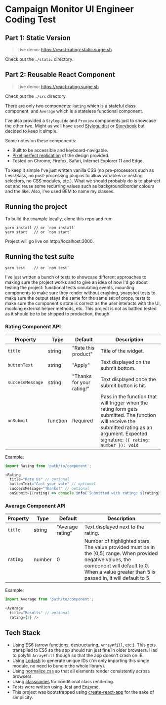 # Campaign Monitor UI Engineer Coding Test

## Part 1: Static Version

> Live demo: https://react-rating-static.surge.sh

Check out the `./static` directory.

## Part 2: Reusable React Component

> Live demo: https://react-rating.surge.sh

Check out the `./src` directory.

There are only two components: `Rating` which is a stateful class component, and `Average` which is a stateless functional component.

I've also provided a `Styleguide` and `Preview` components just to showcase the other two. Might as well have used [Styleguidist](https://github.com/styleguidist/react-styleguidist) or [Storybook](https://github.com/storybooks/storybook) but decided to keep it simple.

Some notes on these components:

* Built to be accessible and keyboard-navigable.
* [Pixel perfect replication](https://i.imgur.com/NmoNOLx.png) of the design provided.
* Tested on Chrome, Firefox, Safari, Internet Explorer 11 and Edge.

To keep it simple I've just written vanilla CSS (no pre-processors such as Less/Sass, no post-processing plugins to allow variables or nesting selectors, no CSS modules, etc.). What we should probably do is to abstract out and reuse some recurring values such as background/border colours and the like. Also, I've used BEM to name my classes.

## Running the project

To build the example locally, clone this repo and run:

```
yarn install // or `npm install`
yarn start   // or `npm start`
```

Project will go live on http://localhost:3000.

## Running the test suite

```
yarn test    // or `npm test`
```

I've just written a bunch of tests to showcase different approaches to making sure the project works and to give an idea of how I'd go about testing the project: functional tests simulating events, mounting components to make sure they render without crashing, snapshot tests to make sure the output stays the same for the same set of props, tests to make sure the component's state is correct as the user interacts with the UI, mocking external helper methods, etc. This project is not as battled tested as it should be to be shipped to production, though.

### Rating Component API

| Property | Type | Default | Description |
|---|---|---|---|
| `title` | string | "Rate this product" | Title of the widget. |
| `buttonText` | string | "Apply" | Text displayed on the submit bottom. |
| `successMessage` | string | "Thanks for your rating!" | Text displayed once the submit button is hit. |
| `onSubmit` | function | Required | Pass in the function that will trigger when the rating form gets submitted. The function will receive the submitted rating as an argument. Expected signature: `({ rating: number }): void` |

Example:

```js
import Rating from 'path/to/component';

<Rating
  title="Rate Us" // optional
  buttonText="Cast your vote" // optional
  successMessage="Thanks!" // optional
  onSubmit={(rating) => console.info(`Submitted with rating: ${rating}`)} />
```

### Average Component API

| Property | Type | Default | Description |
|---|---|---|---|
| `title` | string | "Average rating" | Text displayed next to the rating. |
| `rating` | number | 0 | Number of highlighted stars. The value provided must be in the [0,5] range. When provided negative values, the component will default to 0. When a value greater than 5 is passed in, it will default to 5. |

Example:

```js
import Average from 'path/to/component';

<Average
  title="Results" // optional
  rating={2} />
```

## Tech Stack

* Using ES6 (arrow functions, destructuring, `Array#fill`, etc.). This gets transpiled to ES5 so the app should run just fine in older browsers. Had to polyfill `Array#fill` though so that the app doesn't crash on IE.
* Using [Lodash](https://lodash.com/) to generate unique IDs (i'm only importing this single module, no need to bundle the whole library).
* Using [normalize.css](https://necolas.github.io/normalize.css/) so that all elements render consistently across browsers.
* Using [classnames](https://github.com/JedWatson/classnames) for conditional class rendering.
* Tests were written using [Jest](https://facebook.github.io/jest/) and [Enzyme](https://github.com/airbnb/enzyme).
* This project was bootstrapped using [create-react-app](https://github.com/facebookincubator/create-react-app) for the sake of simplicity.
